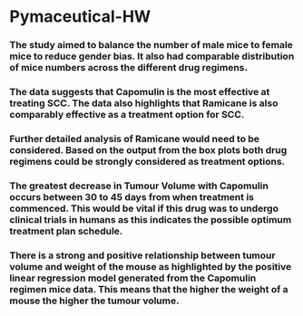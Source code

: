 # Pymaceutical-HW
### The study aimed to balance the number of male mice to female mice to reduce gender bias. It also had comparable distribution of mice numbers across the different drug regimens.
### The data suggests that Capomulin is the most effective at treating SCC. The data also highlights that Ramicane is also comparably effective as a treatment option for SCC. 
### Further detailed analysis of Ramicane would need to be considered. Based on the output from the box plots both drug regimens could be strongly considered as treatment options.
### The greatest decrease in Tumour Volume with Capomulin occurs between 30 to 45 days from when treatment is commenced. This would be vital if this drug was to undergo clinical trials in humans as this indicates the possible optimum treatment plan schedule.
### There  is a strong and positive relationship between tumour volume and weight of the mouse as highlighted by the positive linear regression model generated from the Capomulin  regimen mice data. This means that the higher the weight of a mouse the higher the tumour volume.
